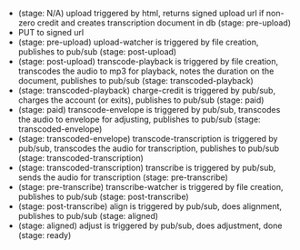 - (stage: N/A) upload triggered by html, returns signed upload url if non-zero credit and creates transcription document in db (stage: pre-upload)
- PUT to signed url
- (stage: pre-upload) upload-watcher is triggered by file creation, publishes to pub/sub (stage: post-upload)
- (stage: post-upload) transcode-playback is triggered by file creation, transcodes the audio to mp3 for playback, notes the duration on the document, publishes to pub/sub (stage: transcoded-playback)
- (stage: transcoded-playback) charge-credit is triggered by pub/sub, charges the account (or exits), publishes to pub/sub (stage: paid)
- (stage: paid) transcode-envelope is triggered by pub/sub, transcodes the audio to envelope for adjusting, publishes to pub/sub (stage: transcoded-envelope)
- (stage: transcoded-envelope) transcode-transcription is triggered by pub/sub, transcodes the audio for transcription, publishes to pub/sub (stage: transcoded-transcription)
- (stage: transcoded-transcription) transcribe is triggered by pub/sub, sends the audio for transcription (stage: pre-transcribe)
- (stage: pre-transcribe) transcribe-watcher is triggered by file creation, publishes to pub/sub (stage: post-transcribe)
- (stage: post-transcribe) align is triggered by pub/sub, does alignment, publishes to pub/sub (stage: aligned)
- (stage: aligned) adjust is triggered by pub/sub, does adjustment, done (stage: ready)
